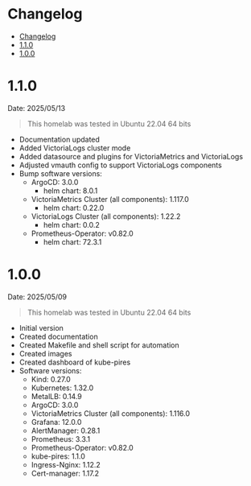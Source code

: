 # Changelog

<!-- TOC -->

- [Changelog](#changelog)
- [1.1.0](#110)
- [1.0.0](#100)

<!-- TOC -->

# 1.1.0

Date: 2025/05/13

> This homelab was tested in Ubuntu 22.04 64 bits

- Documentation updated
- Added VictoriaLogs cluster mode
- Added datasource and plugins for VictoriaMetrics and VictoriaLogs
- Adjusted vmauth config to support VictoriaLogs components
- Bump software versions:
  - ArgoCD: 3.0.0
    - helm chart: 8.0.1
  - VictoriaMetrics Cluster (all components): 1.117.0
    - helm chart: 0.22.0
  - VictoriaLogs Cluster (all components): 1.22.2
    - helm chart: 0.0.2
  - Prometheus-Operator: v0.82.0
    - helm chart: 72.3.1

# 1.0.0

Date: 2025/05/09

> This homelab was tested in Ubuntu 22.04 64 bits

- Initial version
- Created documentation
- Created Makefile and shell script for automation
- Created images
- Created dashboard of kube-pires
- Software versions:
  - Kind: 0.27.0
  - Kubernetes: 1.32.0
  - MetalLB: 0.14.9
  - ArgoCD: 3.0.0
  - VictoriaMetrics Cluster (all components): 1.116.0
  - Grafana: 12.0.0
  - AlertManager: 0.28.1
  - Prometheus: 3.3.1
  - Prometheus-Operator: v0.82.0
  - kube-pires: 1.1.0
  - Ingress-Nginx: 1.12.2
  - Cert-manager: 1.17.2


